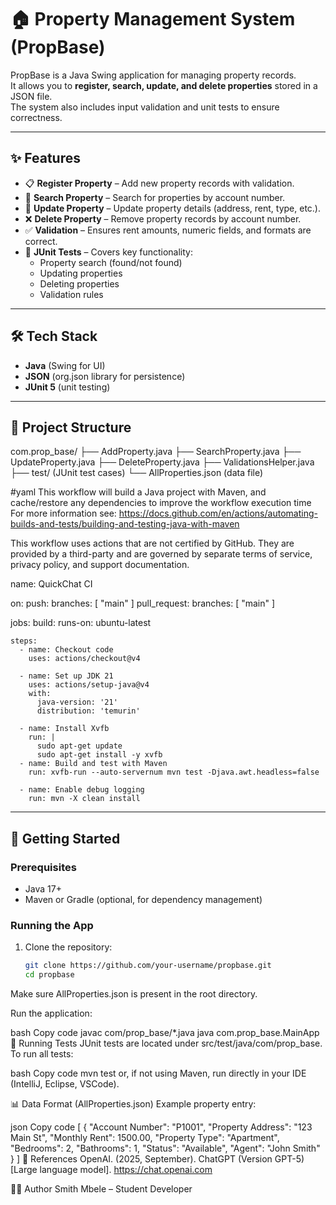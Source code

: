 # 🏠 Property Management System (PropBase)

PropBase is a Java Swing application for managing property records.  
It allows you to **register, search, update, and delete properties** stored in a JSON file.  
The system also includes input validation and unit tests to ensure correctness.

---

## ✨ Features
- 📋 **Register Property** – Add new property records with validation.  
- 🔎 **Search Property** – Search for properties by account number.  
- 📝 **Update Property** – Update property details (address, rent, type, etc.).  
- ❌ **Delete Property** – Remove property records by account number.  
- ✅ **Validation** – Ensures rent amounts, numeric fields, and formats are correct.  
- 🧪 **JUnit Tests** – Covers key functionality:
  - Property search (found/not found)  
  - Updating properties  
  - Deleting properties  
  - Validation rules  

---

## 🛠️ Tech Stack
- **Java** (Swing for UI)  
- **JSON** (org.json library for persistence)  
- **JUnit 5** (unit testing)  

---

## 📂 Project Structure
com.prop_base/
├── AddProperty.java
├── SearchProperty.java
├── UpdateProperty.java
├── DeleteProperty.java
├── ValidationsHelper.java
├── test/ (JUnit test cases)
└── AllProperties.json (data file)

#yaml
This workflow will build a Java project with Maven, and cache/restore any dependencies to improve the workflow execution time
For more information see: https://docs.github.com/en/actions/automating-builds-and-tests/building-and-testing-java-with-maven

This workflow uses actions that are not certified by GitHub.
They are provided by a third-party and are governed by
separate terms of service, privacy policy, and support
documentation.

name: QuickChat CI

on:
  push:
    branches: [ "main" ]
  pull_request:
    branches: [ "main" ]

jobs:
  build:
    runs-on: ubuntu-latest

    steps:
      - name: Checkout code
        uses: actions/checkout@v4

      - name: Set up JDK 21
        uses: actions/setup-java@v4
        with:
          java-version: '21'
          distribution: 'temurin'

      - name: Install Xvfb
        run: |
          sudo apt-get update
          sudo apt-get install -y xvfb
      - name: Build and test with Maven
        run: xvfb-run --auto-servernum mvn test -Djava.awt.headless=false

      - name: Enable debug logging
        run: mvn -X clean install

---

## 🚀 Getting Started

### Prerequisites
- Java 17+  
- Maven or Gradle (optional, for dependency management)  

### Running the App
1. Clone the repository:
   ```bash
   git clone https://github.com/your-username/propbase.git
   cd propbase
Make sure AllProperties.json is present in the root directory.

Run the application:

bash
Copy code
javac com/prop_base/*.java
java com.prop_base.MainApp
🧪 Running Tests
JUnit tests are located under src/test/java/com/prop_base.
To run all tests:

bash
Copy code
mvn test
or, if not using Maven, run directly in your IDE (IntelliJ, Eclipse, VSCode).

📊 Data Format (AllProperties.json)
Example property entry:

json
Copy code
[
  {
    "Account Number": "P1001",
    "Property Address": "123 Main St",
    "Monthly Rent": 1500.00,
    "Property Type": "Apartment",
    "Bedrooms": 2,
    "Bathrooms": 1,
    "Status": "Available",
    "Agent": "John Smith"
  }
]
📖 References
OpenAI. (2025, September). ChatGPT (Version GPT-5) [Large language model]. https://chat.openai.com

👨‍💻 Author
Smith Mbele – Student Developer
